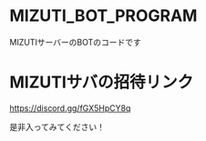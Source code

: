 # MIZUTI_BOT_PROGRAM
MIZUTIサーバーのBOTのコードです

# MIZUTIサバの招待リンク
https://discord.gg/fGX5HpCY8q

是非入ってみてください！
